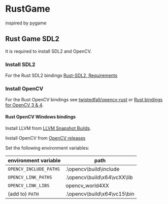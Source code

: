 # RustGame

inspired by pygame

## Rust Game SDL2

It is required to install SDL2 and OpenCV.

### Install SDL2

For the Rust SDL2 bindings [Rust-SDL2, Requirements](https://github.com/Rust-SDL2/rust-sdl2#requirements)

### Install OpenCV

For the Rust OpenCV bindings see [twistedfall/opencv-rust](https://github.com/twistedfall/opencv-rust#rust-opencv-bindings) or [Rust bindings for OpenCV 3 & 4](https://rustrepo.com/repo/twistedfall-opencv-rust-rust-image-processing#rust-opencv-bindings).

#### Rust OpenCV Windows bindings

Install LLVM from [LLVM Snapshot Builds](https://llvm.org/builds/).

Install OpenCV from [OpenCV releases](https://opencv.org/releases/)  

Set the following environment variables:

| environment variable   | path                        |
|------------------------|-----------------------------|
| `OPENCV_INCLUDE_PATHS` | .\opencv\build\include      |
| `OPENCV_LINK_PATHS`    | .\opencv\build\x64\vcXX\lib |
| `OPENCV_LINK_LIBS`     | opencv_world4XX             |
| (add to) `PATH`        | .\opencv\build\x64\vc15\bin |
